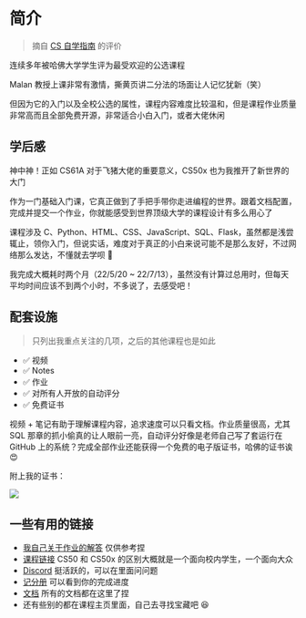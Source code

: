 # 简介 <Badge type="tip" text="已完成" />

> 摘自 [CS 自学指南](https://csdiy.wiki/) 的评价

连续多年被哈佛大学学生评为最受欢迎的公选课程

Malan 教授上课非常有激情，撕黄页讲二分法的场面让人记忆犹新（笑）

但因为它的入门以及全校公选的属性，课程内容难度比较温和，但是课程作业质量非常高而且全部免费开源，非常适合小白入门，或者大佬休闲


## 学后感

神中神！正如 CS61A 对于飞猪大佬的重要意义，CS50x 也为我推开了新世界的大门

作为一门基础入门课，它真正做到了手把手带你走进编程的世界。跟着文档配置，完成并提交一个作业，你就能感受到世界顶级大学的课程设计有多么用心了

课程涉及 C、Python、HTML、CSS、JavaScript、SQL、Flask，虽然都是浅尝辄止，领你入门，但说实话，难度对于真正的小白来说可能不是那么友好，不过网络那么发达，不懂就去学呗 🙌

我完成大概耗时两个月（22/5/20 ~ 22/7/13），虽然没有计算过总用时，但每天平均时间应该不到两个小时，不多说了，去感受吧！


## 配套设施

> 只列出我重点关注的几项，之后的其他课程也是如此

- ✅ 视频
- ✅ Notes
- ✅ 作业
- ✅ 对所有人开放的自动评分
- ✅ 免费证书


视频 + 笔记有助于理解课程内容，追求速度可以只看文档。作业质量很高，尤其 SQL 那章的抓小偷真的让人眼前一亮，自动评分好像是老师自己写了套运行在 GitHub 上的系统？完成全部作业还能获得一个免费的电子版证书，哈佛的证书诶 😍

附上我的证书：

![](/img/cs50x.png)

## 一些有用的链接

- [我自己关于作业的解答](https://github.com/mancuoj/CS50x) 仅供参考捏
- [课程链接](https://cs50.harvard.edu/x) CS50 和 CS50x 的区别大概就是一个面向校内学生，一个面向大众
- [Discord](https://discord.com/invite/cs50) 挺活跃的，可以在里面问问题
- [记分册](https://cs50.me/cs50x) 可以看到你的完成进度
- [文档](https://cs50.readthedocs.io/) 所有的文档都在这里了捏
- 还有些别的都在课程主页里面，自己去寻找宝藏吧 😆
